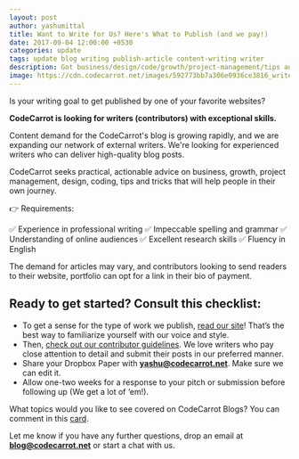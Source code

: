 ```yaml
---
layout: post
author: yashumittal
title: Want to Write for Us? Here's What to Publish (and we pay!)
date: 2017-09-04 12:00:00 +0530
categories: update
tags: update blog writing publish-article content-writing writer
description: Got business/design/code/growth/project-management/tips advice to share? Here’s what we look for from contributors.
image: https://cdn.codecarrot.net/images/592773bb7a306e0936ce3816_write.jpg
---
```


Is your writing goal to get published by one of your favorite websites?

**CodeCarrot is looking for writers (contributors) with exceptional skills.**

Content demand for the CodeCarrot's blog is growing rapidly, and we are expanding our network of external writers. We're looking for experienced writers who can deliver high-quality blog posts.

CodeCarrot seeks practical, actionable advice on business, growth, project management, design, coding, tips and tricks that will help people in their own journey.

👉 Requirements: 

✅ Experience in professional writing
✅ Impeccable spelling and grammar
✅ Understanding of online audiences
✅ Excellent research skills
✅ Fluency in English

The demand for articles may vary, and contributors looking to send readers to their website, portfolio can opt for a link in their bio of payment.

## Ready to get started? Consult this checklist:

* To get a sense for the type of work we publish, [read our site](/)! That’s the best way to familiarize yourself with our voice and style.
* Then, [check out our contributor guidelines](//codecarrot.freshdesk.com/support/solutions/folders/35000173707). We love writers who pay close attention to detail and submit their posts in our preferred manner.
* Share your Dropbox Paper with **[yashu@codecarrot.net](mailto:yashu@codecarrot.net)**. Make sure we can edit it.
* Allow one-two weeks for a response to your pitch or submission before following up (We get a lot of ‘em!).

What topics would you like to see covered on CodeCarrot Blogs? You can comment in this [card](//trello.com/c/lUGGS5Qa).

Let me know if you have any further questions, drop an email at **[blog@codecarrot.net](mailto:blog@codecarrot.net)** or start a chat with us.
